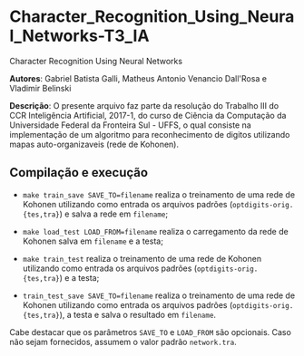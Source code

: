 # Character_Recognition_Using_Neural_Networks-T3_IA
Character Recognition Using Neural Networks

 **Autores**: Gabriel Batista Galli, Matheus Antonio Venancio Dall'Rosa e Vladimir Belinski
 
 **Descrição**: O presente arquivo faz parte da resolução do Trabalho III do CCR Inteligência Artificial, 2017-1, do curso de Ciência da Computação da Universidade Federal da Fronteira Sul - UFFS, o qual consiste na implementação de um algoritmo para reconhecimento de digitos utilizando mapas auto-organizaveis (rede de Kohonen).

## Compilação e execução

- `make train_save SAVE_TO=filename` realiza o treinamento de uma rede de Kohonen utilizando como entrada os arquivos padrões (`optdigits-orig.{tes,tra}`) e salva a rede em `filename`;

- `make load_test LOAD_FROM=filename` realiza o carregamento da rede de Kohonen salva em `filename` e a testa;

- `make train_test` realiza o treinamento de uma rede de Kohonen utilizando como entrada os arquivos padrões (`optdigits-orig.{tes,tra}`) e a testa;

- `train_test_save SAVE_TO=filename` realiza o treinamento de uma rede de Kohonen utilizando como entrada os arquivos padrões (`optdigits-orig.{tes,tra}`), a testa e salva o resultado em `filename`.

Cabe destacar que os parâmetros `SAVE_TO` e `LOAD_FROM` são opcionais. Caso não sejam fornecidos, assumem o valor padrão `network.tra`.